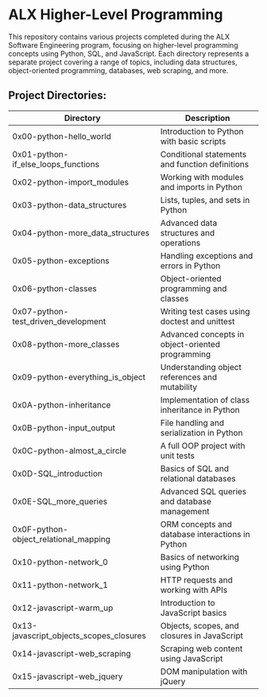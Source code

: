 # ALX Higher-Level Programming

This repository contains various projects completed during the ALX Software Engineering program, focusing on higher-level programming concepts using Python, SQL, and JavaScript. Each directory represents a separate project covering a range of topics, including data structures, object-oriented programming, databases, web scraping, and more.

## Project Directories:

| Directory                               | Description                                       |
|-----------------------------------------|---------------------------------------------------|
| 0x00-python-hello_world                 | Introduction to Python with basic scripts         |
| 0x01-python-if_else_loops_functions     | Conditional statements and function definitions   |
| 0x02-python-import_modules              | Working with modules and imports in Python        |
| 0x03-python-data_structures             | Lists, tuples, and sets in Python                 |
| 0x04-python-more_data_structures        | Advanced data structures and operations           |
| 0x05-python-exceptions                  | Handling exceptions and errors in Python          |
| 0x06-python-classes                     | Object-oriented programming and classes           |
| 0x07-python-test_driven_development     | Writing test cases using doctest and unittest     |
| 0x08-python-more_classes                | Advanced concepts in object-oriented programming  |
| 0x09-python-everything_is_object        | Understanding object references and mutability    |
| 0x0A-python-inheritance                 | Implementation of class inheritance in Python     |
| 0x0B-python-input_output                | File handling and serialization in Python         |
| 0x0C-python-almost_a_circle             | A full OOP project with unit tests                |
| 0x0D-SQL_introduction                   | Basics of SQL and relational databases            |
| 0x0E-SQL_more_queries                   | Advanced SQL queries and database management      |
| 0x0F-python-object_relational_mapping   | ORM concepts and database interactions in Python  |
| 0x10-python-network_0                   | Basics of networking using Python                 |
| 0x11-python-network_1                   | HTTP requests and working with APIs               |
| 0x12-javascript-warm_up                 | Introduction to JavaScript basics                 |
| 0x13-javascript_objects_scopes_closures | Objects, scopes, and closures in JavaScript       |
| 0x14-javascript-web_scraping            | Scraping web content using JavaScript             |
| 0x15-javascript-web_jquery              | DOM manipulation with jQuery                      |